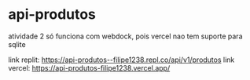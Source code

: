 # api-produtos
atividade 2 só funciona com webdock, pois vercel nao tem suporte para sqlite

link replit: https://api-produtos--filipe1238.repl.co/api/v1/produtos
link vercel: https://api-produtos-filipe1238.vercel.app/
